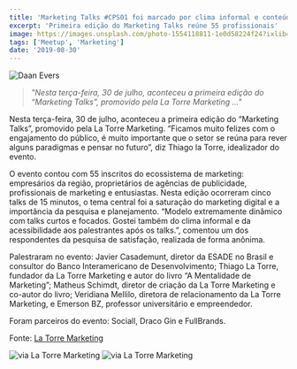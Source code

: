 ```yaml
---
title: 'Marketing Talks #CPS01 foi marcado por clima informal e conteúdo direto ao ponto'
excerpt: 'Primeira edição do Marketing Talks reúne 55 profissionais'
image: https://images.unsplash.com/photo-1554118811-1e0d58224f24?ixlib=rb-4.0.3&ixid=MnwxMjA3fDB8MHxwaG90by1wYWdlfHx8fGVufDB8fHx8&auto=format&fit=crop&w=847&q=80
tags: ['Meetup', 'Marketing']
date: '2019-08-30'
---
```


![Daan Evers](https://images.unsplash.com/photo-1554118811-1e0d58224f24?ixlib=rb-4.0.3&ixid=MnwxMjA3fDB8MHxwaG90by1wYWdlfHx8fGVufDB8fHx8&auto=format&fit=crop&w=847&q=80 "Daan Evers no Unsplash")

> _"Nesta terça-feira, 30 de julho, aconteceu a primeira edição do “Marketing Talks”, promovido pela La Torre Marketing …"_

Nesta terça-feira, 30 de julho, aconteceu a primeira edição do “Marketing Talks”, promovido pela La Torre Marketing. “Ficamos muito felizes com o engajamento do público, é muito importante que o setor se reúna para rever alguns paradigmas e pensar no futuro”, diz Thiago la Torre, idealizador do evento.

O evento contou com 55 inscritos do ecossistema de marketing: empresários da região, proprietários de agências de publicidade, profissionais de marketing e entusiastas. Nesta edição ocorreram cinco talks de 15 minutos, o tema central foi a saturação do marketing digital e a importância da pesquisa e planejamento. “Modelo extremamente dinâmico com talks curtos e focados. Gostei também do clima informal e da acessibilidade aos palestrantes após os talks.”, comentou um dos respondentes da pesquisa de satisfação, realizada de forma anônima.

<!--truncate-->

Palestraram no evento: Javier Casademunt, diretor da ESADE no Brasil e consultor do Banco Interamericano de Desenvolvimento; Thiago La Torre, fundador da La Torre Marketing e autor do livro “A Mentalidade de Marketing”; Matheus Schimdt, diretor de criação da La Torre Marketing e co-autor do livro; Veridiana Mellilo, diretora de relacionamento da La Torre Marketing, e Emerson BZ, professor universitário e empreendedor.

Foram parceiros do evento: Sociall, Draco Gin e FullBrands.

Fonte: [La Torre Marketing](https://latorremarketing.com.br/news/marketing-talks-cps01-foi-marcado-por-clima-informal-e-conteudo-direto-ao-ponto?ref=yagasaki.dev/blog)

![via La Torre Marketing](https://latorremarketing.com.br/news/wp-content/uploads/2019/08/La-Torre-Marketing-Talks-12-2-1024x684.jpg)
![via La Torre Marketing](https://latorremarketing.com.br/news/wp-content/uploads/2019/08/La-Torre-Marketing-Talks-10-1-1024x684.jpg)
